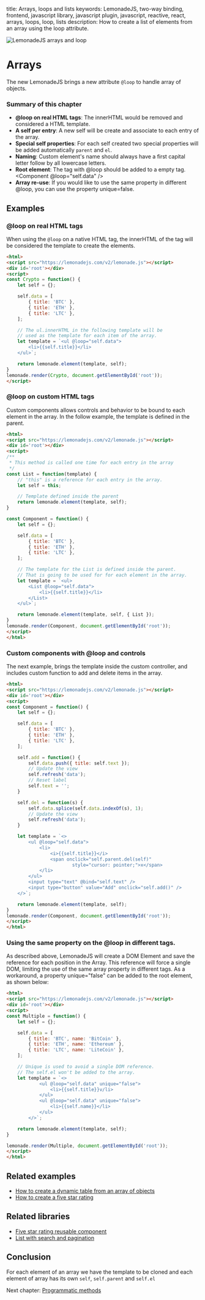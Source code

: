 title: Arrays, loops and lists
keywords: LemonadeJS, two-way binding, frontend, javascript library, javascript plugin, javascript, reactive, react, arrays, loops, loop, lists
description: How to create a list of elements from an array using the loop attribute.

![LemonadeJS arrays and loop](img/arrays.svg)

Arrays
======

The new LemonadeJS brings a new attribute `@loop` to handle array of objects.  
  

### Summary of this chapter

*   **@loop on real HTML tags**: The innerHTML would be removed and considered a HTML template.
*   **A self per entry**: A new self will be create and associate to each entry of the array.
*   **Special self properties**: For each self created two special properties will be added automatically `parent` and `el`.
*   **Naming**: Custom element's name should always have a first capital letter follow by all lowercase letters.
*   **Root element**: The tag with @loop should be added to a empty tag. <div><Component @loop="self.data" /></div>
*   **Array re-use**: If you would like to use the same property in different @loop, you can use the property unique=false.

  
  

Examples
--------

  

### @loop on real HTML tags

When using the `@loop` on a native HTML tag, the innerHTML of the tag will be considered the template to create the elements.  
  
```html
<html>
<script src="https://lemonadejs.com/v2/lemonade.js"></script>
<div id='root'></div>
<script>
const Crypto = function() {
    let self = {};

    self.data = [
        { title: 'BTC' },
        { title: 'ETH' },
        { title: 'LTC' },
    ];

    // The ul.innerHTML in the following template will be
    // used as the template for each item of the array.
    let template = `<ul @loop="self.data">
        <li>{{self.title}}</li>
    </ul>`;

    return lemonade.element(template, self);
}
lemonade.render(Crypto, document.getElementById('root'));
</script>
```
  
  

### @loop on custom HTML tags

Custom components allows controls and behavior to be bound to each element in the array. In the follow example, the template is defined in the parent.  
  
```html
<html>
<script src="https://lemonadejs.com/v2/lemonade.js"></script>
<div id='root'></div>
<script>
/**
 * This method is called one time for each entry in the array
 */
const List = function(template) {
    // "this" is a reference for each entry in the array.
    let self = this;

    // Template defined inside the parent
    return lemonade.element(template, self);
}

const Component = function() {
    let self = {};

    self.data = [
        { title: 'BTC' },
        { title: 'ETH' },
        { title: 'LTC' },
    ];

    // The template for the List is defined inside the parent.
    // That is going to be used for for each element in the array.
    let template = `<ul>
        <List @loop="self.data">
            <li>{{self.title}}</li>
        </List>
    </ul>`;

    return lemonade.element(template, self, { List });
}
lemonade.render(Component, document.getElementById('root'));
</script>
</html>
```
  
  

### Custom components with @loop and controls

The next example, brings the template inside the custom controller, and includes custom function to add and delete items in the array.  
  
```html
<html>
<script src="https://lemonadejs.com/v2/lemonade.js"></script>
<div id='root'></div>
<script>
const Component = function() {
    let self = {};

    self.data = [
        { title: 'BTC' },
        { title: 'ETH' },
        { title: 'LTC' },
    ];

    self.add = function() {
        self.data.push({ title: self.text });
        // Update the view
        self.refresh('data');
        // Reset label
        self.text = '';
    }

    self.del = function(s) {
        self.data.splice(self.data.indexOf(s), 1);
        // Update the view
        self.refresh('data');
    }

    let template = `<>
        <ul @loop="self.data">
            <li>
                <i>{{self.title}}</i>
                <span onclick="self.parent.del(self)"
                        style="cursor: pointer;">x</span>
            </li>
        </ul>
        <input type="text" @bind="self.text" />
        <input type="button" value="Add" onclick="self.add()" />
    </>`;

    return lemonade.element(template, self);
}
lemonade.render(Component, document.getElementById('root'));
</script>
</html>
```
  
  

### Using the same property on the @loop in different tags.

As described above, LemonadeJS will create a DOM Element and save the reference for each position in the Array. This reference will force a single DOM, limiting the use of the same array property in different tags. As a workaround, a property unique="false" can be added to the root element, as shown below:  
  

```html
<html>
<script src="https://lemonadejs.com/v2/lemonade.js"></script>
<div id='root'></div>
<script>
const Multiple = function() {
    let self = {};

    self.data = [
        { title: 'BTC', name: 'BitCoin' },
        { title: 'ETH', name: 'Ethereum' },
        { title: 'LTC', name: 'LiteCoin' },
    ];

    // Unique is used to avoid a single DOM reference.
    // The self.el won't be added to the array.
    let template = `<>
            <ul @loop="self.data" unique="false">
                <li>{{self.title}}v/li>
            </ul>
            <ul @loop="self.data" unique="false">
                <li>{{self.name}}</li>
            </ul>
        </>`;

    return lemonade.element(template, self);
}

lemonade.render(Multiple, document.getElementById('root'));
</script>
</html>
```
  
  

Related examples
----------------

*   [How to create a dynamic table from an array of objects](/docs/v2/examples/table)
*   [How to create a five star rating](/docs/v2/examples/rating)

  

Related libraries
-----------------

*   [Five star rating reusable component](/docs/v2/plugins/rating)
*   [List with search and pagination](/docs/v2/plugins/list)

  
  

Conclusion
----------

For each element of an array we have the template to be cloned and each element of array has its own `self`, `self.parent` and `self.el`  

Next chapter: [Programmatic methods](/docs/v2/methods)
